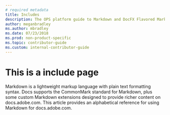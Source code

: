 ```yaml
---
# required metadata
title: Includes
description: The OPS platform guide to Markdown and DocFX Flavored Markdown (DFM) extensions.
author: meganbradley
ms.author: mbradley
ms.date: 07/23/2018
ms.prod: non-product-specific
ms.topic: contributor-guide
ms.custom: internal-contributor-guide
---
```


# This is a include page

Markdown is a lightweight markup language with plain text formatting syntax. Docs supports the CommonMark standard for Markdown, plus some custom Markdown extensions designed to provide richer content on docs.adobe.com. This article provides an alphabetical reference for using Markdown for docs.adobe.com.
